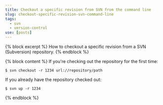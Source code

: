 ```yaml
---
title: Checkout a specific revision from SVN from the command line
slug: checkout-specific-revision-svn-command-line
tags:
  - svn
  - version-control
use: [posts]
---
```

{% block excerpt %}
How to checkout a specific revision from a SVN (Subversion) repository.
{% endblock %}

{% block content %}
If you're checking out the repository for the first time:

```language-bash
$ svn checkout -r 1234 url://repository/path
```

If you already have the repository checked out:

```language-bash
$ svn up -r 1234
```

{% endblock %}
